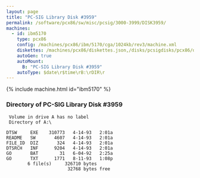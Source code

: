 ```yaml
---
layout: page
title: "PC-SIG Library Disk #3959"
permalink: /software/pcx86/sw/misc/pcsig/3000-3999/DISK3959/
machines:
  - id: ibm5170
    type: pcx86
    config: /machines/pcx86/ibm/5170/cga/1024kb/rev3/machine.xml
    diskettes: /machines/pcx86/diskettes.json,/disks/pcsigdisks/pcx86/diskettes.json
    autoGen: true
    autoMount:
      B: "PC-SIG Library Disk #3959"
    autoType: $date\r$time\rB:\rDIR\r
---
```


{% include machine.html id="ibm5170" %}

### Directory of PC-SIG Library Disk #3959

     Volume in drive A has no label
     Directory of A:\

    DTSW     EXE    310773   4-14-93   2:01a
    README   SW       4607   4-14-93   2:01a
    FILE_ID  DIZ       324   4-14-93   2:01a
    DTSRCH   INF      9204   4-14-93   2:01a
    GO       BAT        31   6-04-92   2:25a
    GO       TXT      1771   8-11-93   1:08p
            6 file(s)     326710 bytes
                           32768 bytes free
